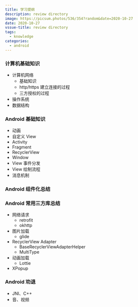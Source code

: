 ```yaml
---
title: 学习提纲
description: review directory
image: https://picsum.photos/536/354?random&date=2020-10-27
date: 2020-10-27
vssue-title: review directory
tags:
  - knowledge
categories:
  - android
---
```


### 计算机基础知识
- 计算机网络
	- 基础知识
	- http/https 建立连接的过程
	- 三方授权的过程
- 操作系统
- 数据结构

### Android 基础知识
- 动画
- 自定义 View
- Activity
- Fragment
- RecyclerView
- Window
- View 事件分发
- View 绘制流程
- 消息机制

### Android 组件化总结

### Android 常用三方库总结
- 网络请求
	- retrofit
	- okhttp
- 图片加载
	- glide
- RecyclerView Adapter
  - BaseRecyclerViewAdapterHelper
  - MultiType
- 动画加载
	- Lottie
- XPopup

### Android 劝退
- JNI、C++
- 音、视频